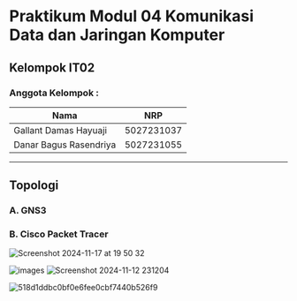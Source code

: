 # Praktikum Modul 04 Komunikasi Data dan Jaringan Komputer
## Kelompok IT02
### Anggota Kelompok :
|             Nama              |     NRP    |
|-------------------------------|------------|
| Gallant Damas Hayuaji         | 5027231037 |
| Danar Bagus Rasendriya        | 5027231055 |

***
## Topologi
### A. GNS3

### B. Cisco Packet Tracer
![Screenshot 2024-11-17 at 19 50 32](https://github.com/user-attachments/assets/8ee3253b-af2e-40b3-a549-20f4660a7130)



![images](https://github.com/user-attachments/assets/5cfc2274-06bd-4b5b-a148-a6604e82b1aa)
![Screenshot 2024-11-12 231204](https://github.com/user-attachments/assets/8b622668-b239-4a63-bbaa-f9a09e24cba0)

![518d1ddbc0bf0e6fee0cbf7440b526f9](https://github.com/user-attachments/assets/61f4bd1f-ba16-4283-9964-f412c7d2e0fb)
